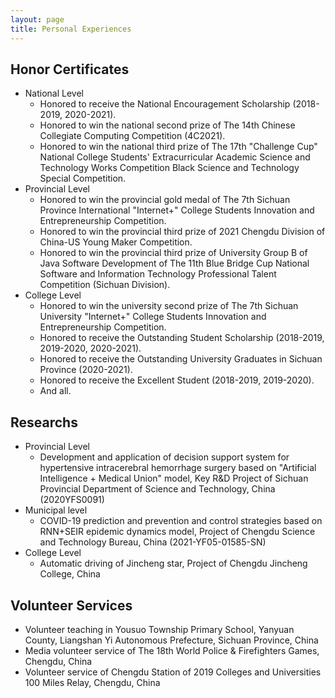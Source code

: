 ```yaml
---
layout: page
title: Personal Experiences
---
```

## Honor Certificates

* National Level
  * Honored to receive the National Encouragement Scholarship (2018-2019, 2020-2021).
  * Honored to win the national second prize of The 14th Chinese Collegiate Computing Competition (4C2021).
  * Honored to win the national third prize of The 17th "Challenge Cup" National College Students' Extracurricular Academic Science and Technology Works Competition Black Science and Technology Special Competition.
* Provincial Level
  * Honored to win the provincial gold medal of The 7th Sichuan Province International "Internet+" College Students Innovation and Entrepreneurship Competition.
  * Honored to win the provincial third prize of 2021 Chengdu Division of China-US Young Maker Competition.
  * Honored to win the provincial third prize of University Group B of Java Software Development of The 11th Blue Bridge Cup National Software and Information Technology Professional Talent Competition (Sichuan Division).
* College Level 
  * Honored to win the university second prize of The 7th Sichuan University "Internet+" College Students Innovation and Entrepreneurship Competition.
  * Honored to receive the Outstanding Student Scholarship (2018-2019, 2019-2020, 2020-2021).
  * Honored to receive the Outstanding University Graduates in Sichuan Province (2020-2021).
  * Honored to receive the Excellent Student (2018-2019, 2019-2020).
  * And all.

## Researchs

* Provincial Level
  * Development and application of decision support system for hypertensive intracerebral hemorrhage surgery based on "Artificial Intelligence + Medical Union" model, Key R&D Project of Sichuan Provincial Department of Science and Technology, China (2020YFS0091)
* Municipal level
  * COVID-19 prediction and prevention and control strategies based on RNN+SEIR epidemic dynamics model, Project of Chengdu Science and Technology Bureau, China (2021-YF05-01585-SN)
* College Level
  * Automatic driving of Jincheng star, Project of Chengdu Jincheng College, China

## Volunteer Services

*  Volunteer teaching in Yousuo Township Primary School, Yanyuan County, Liangshan Yi Autonomous Prefecture, Sichuan Province, China
*  Media volunteer service of The 18th World Police & Firefighters Games, Chengdu, China
*  Volunteer service of Chengdu Station of 2019 Colleges and Universities 100 Miles Relay, Chengdu, China
